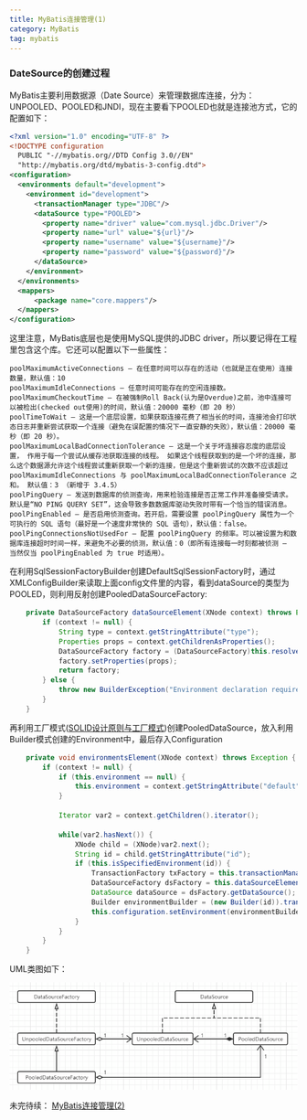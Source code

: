 ```yaml
---
title: MyBatis连接管理(1)
category: MyBatis
tag: mybatis
---
```

### DateSource的创建过程 ###
MyBatis主要利用数据源（Date Source）来管理数据库连接，分为：UNPOOLED、POOLED和JNDI，现在主要看下POOLED也就是连接池方式，它的配置如下：

```xml
<?xml version="1.0" encoding="UTF-8" ?>
<!DOCTYPE configuration
  PUBLIC "-//mybatis.org//DTD Config 3.0//EN"
  "http://mybatis.org/dtd/mybatis-3-config.dtd">
<configuration>
  <environments default="development">
    <environment id="development">
      <transactionManager type="JDBC"/>
      <dataSource type="POOLED">
        <property name="driver" value="com.mysql.jdbc.Driver"/>
        <property name="url" value="${url}"/>
        <property name="username" value="${username}"/>
        <property name="password" value="${password}"/>
      </dataSource>
    </environment>
  </environments>
  <mappers>
      <package name="core.mappers"/>
  </mappers>
</configuration>
```
这里注意，MyBatis底层也是使用MySQL提供的JDBC driver，所以要记得在工程里包含这个库。它还可以配置以下一些属性：
```
poolMaximumActiveConnections – 在任意时间可以存在的活动（也就是正在使用）连接数量，默认值：10
poolMaximumIdleConnections – 任意时间可能存在的空闲连接数。
poolMaximumCheckoutTime – 在被强制Roll Back(认为是Overdue)之前，池中连接可以被检出(checked out使用)的时间，默认值：20000 毫秒（即 20 秒）
poolTimeToWait – 这是一个底层设置，如果获取连接花费了相当长的时间，连接池会打印状态日志并重新尝试获取一个连接（避免在误配置的情况下一直安静的失败），默认值：20000 毫秒（即 20 秒）。
poolMaximumLocalBadConnectionTolerance – 这是一个关于坏连接容忍度的底层设置， 作用于每一个尝试从缓存池获取连接的线程。 如果这个线程获取到的是一个坏的连接，那么这个数据源允许这个线程尝试重新获取一个新的连接，但是这个重新尝试的次数不应该超过 poolMaximumIdleConnections 与 poolMaximumLocalBadConnectionTolerance 之和。 默认值：3 （新增于 3.4.5）
poolPingQuery – 发送到数据库的侦测查询，用来检验连接是否正常工作并准备接受请求。默认是“NO PING QUERY SET”，这会导致多数数据库驱动失败时带有一个恰当的错误消息。
poolPingEnabled – 是否启用侦测查询。若开启，需要设置 poolPingQuery 属性为一个可执行的 SQL 语句（最好是一个速度非常快的 SQL 语句），默认值：false。
poolPingConnectionsNotUsedFor – 配置 poolPingQuery 的频率。可以被设置为和数据库连接超时时间一样，来避免不必要的侦测，默认值：0（即所有连接每一时刻都被侦测 — 当然仅当 poolPingEnabled 为 true 时适用）。
```
在利用SqlSessionFactoryBuilder创建DefaultSqlSessionFactory时，通过XMLConfigBuilder来读取上面config文件里的内容，看到dataSource的类型为POOLED，则利用反射创建PooledDataSourceFactory:
```java
    private DataSourceFactory dataSourceElement(XNode context) throws Exception {
        if (context != null) {
            String type = context.getStringAttribute("type");
            Properties props = context.getChildrenAsProperties();
            DataSourceFactory factory = (DataSourceFactory)this.resolveClass(type).newInstance();
            factory.setProperties(props);
            return factory;
        } else {
            throw new BuilderException("Environment declaration requires a DataSourceFactory.");
        }
    }
```
再利用工厂模式([SOLID设计原则与工厂模式](https://segmentfault.com/a/1190000019321915))创建PooledDataSource，放入利用Builder模式创建的Environment中，最后存入Configuration
```java
    private void environmentsElement(XNode context) throws Exception {
        if (context != null) {
            if (this.environment == null) {
                this.environment = context.getStringAttribute("default");
            }

            Iterator var2 = context.getChildren().iterator();

            while(var2.hasNext()) {
                XNode child = (XNode)var2.next();
                String id = child.getStringAttribute("id");
                if (this.isSpecifiedEnvironment(id)) {
                    TransactionFactory txFactory = this.transactionManagerElement(child.evalNode("transactionManager"));
                    DataSourceFactory dsFactory = this.dataSourceElement(child.evalNode("dataSource"));
                    DataSource dataSource = dsFactory.getDataSource();
                    Builder environmentBuilder = (new Builder(id)).transactionFactory(txFactory).dataSource(dataSource);
                    this.configuration.setEnvironment(environmentBuilder.build());
                }
            }
        }
    }
```
UML类图如下：

![mybatis_uml_1](https://raw.githubusercontent.com/Leon-WTF/leon-wtf.github.io/master/img/mybatis_uml_1.png)

未完待续：
[MyBatis连接管理(2)](https://leon-wtf.github.io/mybatis/2019/05/28/mybatis-2/)

